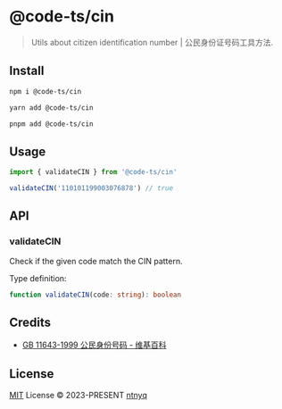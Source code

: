 # @code-ts/cin

> Utils about citizen identification number | 公民身份证号码工具方法.

## Install

```bash
npm i @code-ts/cin
```

```bash
yarn add @code-ts/cin
```

```bash
pnpm add @code-ts/cin
```

## Usage

```js
import { validateCIN } from '@code-ts/cin'

validateCIN('110101199003076878') // true
```

## API

### validateCIN

Check if the given code match the CIN pattern.

Type definition:

```ts
function validateCIN(code: string): boolean
```

## Credits

- [GB 11643-1999 公民身份号码 - 维基百科](https://zh.wikipedia.org/wiki/%E5%85%AC%E6%B0%91%E8%BA%AB%E4%BB%BD%E5%8F%B7%E7%A0%81)

## License

[MIT](./LICENSE) License © 2023-PRESENT [ntnyq](https://github.com/ntnyq)
